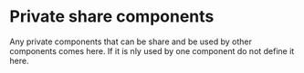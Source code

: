 # Private share components

Any private components that can be share and be used by other components comes here. If it is nly used by one component do not define it here.
